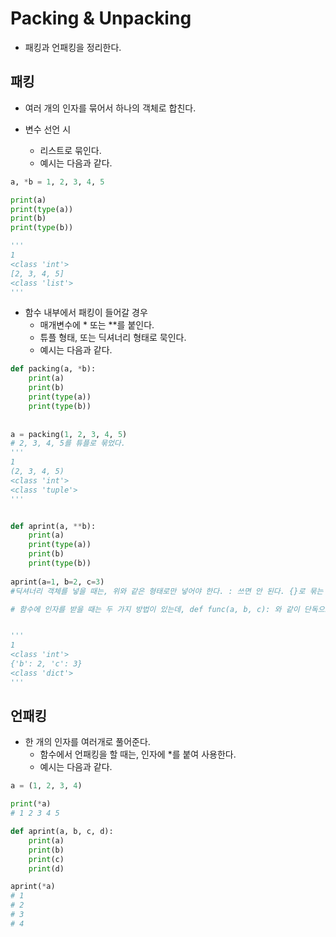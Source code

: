 # Packing & Unpacking

- 패킹과 언패킹을 정리한다.



## 패킹

- 여러 개의 인자를 묶어서 하나의 객체로 합친다.

  

- 변수 선언 시

  - 리스트로 묶인다.
  - 예시는 다음과 같다.

```python
a, *b = 1, 2, 3, 4, 5

print(a)
print(type(a))
print(b)
print(type(b))

'''
1
<class 'int'>
[2, 3, 4, 5]
<class 'list'>
'''
```



- 함수 내부에서 패킹이 들어갈 경우
  - 매개변수에 * 또는 **를 붙인다.
  - 튜플 형태, 또는 딕셔너리 형태로 묵인다.
  - 예시는 다음과 같다.

```python
def packing(a, *b):
    print(a)
    print(b)
    print(type(a))
    print(type(b))
    
    
a = packing(1, 2, 3, 4, 5)
# 2, 3, 4, 5를 튜플로 묶었다.
'''
1
(2, 3, 4, 5)
<class 'int'>
<class 'tuple'>
'''


def aprint(a, **b):
    print(a)
    print(type(a))
    print(b)
    print(type(b))
    
aprint(a=1, b=2, c=3)
#딕셔너리 객체를 넣을 때는, 위와 같은 형태로만 넣어야 한다. : 쓰면 안 된다. {}로 묶는 게 아니므로., dict()함수 쓰듯이 해야 한다.

# 함수에 인자를 받을 때는 두 가지 방법이 있는데, def func(a, b, c): 와 같이 단독으로 넣어 주기 혹은 def func(a='b', b='c'): 등과 같이 넣어 주기가 있다. 후자일 경우에는 함수의 매개변수에 **kwargs를 사용해서 패킹해서 받아 주어야 한다.


'''
1
<class 'int'>
{'b': 2, 'c': 3}
<class 'dict'>
'''
```



## 언패킹

- 한 개의 인자를 여러개로 풀어준다.
  - 함수에서 언패킹을 할 때는, 인자에 *를 붙여 사용한다.
  - 예시는 다음과 같다.

```python
a = (1, 2, 3, 4)

print(*a)
# 1 2 3 4 5

def aprint(a, b, c, d):
    print(a)
    print(b)
    print(c)
    print(d)

aprint(*a)    	
# 1
# 2
# 3
# 4
 
```



